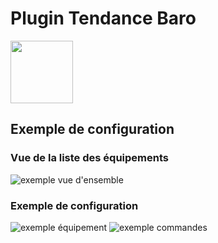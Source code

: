 # Plugin Tendance Baro

<img src="{{site.baseurl}}/plugin-tendance_baro/{{site.img}}/baro_icon.png" class="pluginLogo" width="100" />

## Exemple de configuration

### Vue de la liste des équipements

![exemple vue d'ensemble](../{{site.img}}/baro_screenshot1.png)

### Exemple de configuration

![exemple équipement](../{{site.img}}/baro_screenshot2.png)
![exemple commandes](../{{site.img}}/baro_screenshot3.png)